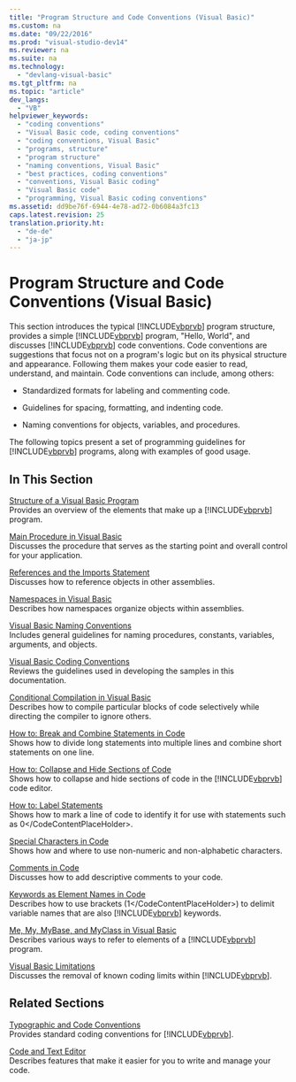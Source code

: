 ```yaml
---
title: "Program Structure and Code Conventions (Visual Basic)"
ms.custom: na
ms.date: "09/22/2016"
ms.prod: "visual-studio-dev14"
ms.reviewer: na
ms.suite: na
ms.technology: 
  - "devlang-visual-basic"
ms.tgt_pltfrm: na
ms.topic: "article"
dev_langs: 
  - "VB"
helpviewer_keywords: 
  - "coding conventions"
  - "Visual Basic code, coding conventions"
  - "coding conventions, Visual Basic"
  - "programs, structure"
  - "program structure"
  - "naming conventions, Visual Basic"
  - "best practices, coding conventions"
  - "conventions, Visual Basic coding"
  - "Visual Basic code"
  - "programming, Visual Basic coding conventions"
ms.assetid: dd9be76f-6944-4e78-ad72-0b6084a3fc13
caps.latest.revision: 25
translation.priority.ht: 
  - "de-de"
  - "ja-jp"
---
```

# Program Structure and Code Conventions (Visual Basic)
This section introduces the typical [!INCLUDE[vbprvb](../vs140/includes/vbprvb_md.md)] program structure, provides a simple [!INCLUDE[vbprvb](../vs140/includes/vbprvb_md.md)] program, "Hello, World", and discusses [!INCLUDE[vbprvb](../vs140/includes/vbprvb_md.md)] code conventions. Code conventions are suggestions that focus not on a program's logic but on its physical structure and appearance. Following them makes your code easier to read, understand, and maintain. Code conventions can include, among others:  
  
-   Standardized formats for labeling and commenting code.  
  
-   Guidelines for spacing, formatting, and indenting code.  
  
-   Naming conventions for objects, variables, and procedures.  
  
 The following topics present a set of programming guidelines for [!INCLUDE[vbprvb](../vs140/includes/vbprvb_md.md)] programs, along with examples of good usage.  
  
## In This Section  
 [Structure of a Visual Basic Program](../vs140/structure-of-a-visual-basic-program.md)  
 Provides an overview of the elements that make up a [!INCLUDE[vbprvb](../vs140/includes/vbprvb_md.md)] program.  
  
 [Main Procedure in Visual Basic](../vs140/main-procedure-in-visual-basic.md)  
 Discusses the procedure that serves as the starting point and overall control for your application.  
  
 [References and the Imports Statement](../vs140/references-and-the-imports-statement--visual-basic-.md)  
 Discusses how to reference objects in other assemblies.  
  
 [Namespaces in Visual Basic](../vs140/namespaces-in-visual-basic.md)  
 Describes how namespaces organize objects within assemblies.  
  
 [Visual Basic Naming Conventions](../vs140/visual-basic-naming-conventions.md)  
 Includes general guidelines for naming procedures, constants, variables, arguments, and objects.  
  
 [Visual Basic Coding Conventions](../vs140/visual-basic-coding-conventions.md)  
 Reviews the guidelines used in developing the samples in this documentation.  
  
 [Conditional Compilation in Visual Basic](../vs140/conditional-compilation-in-visual-basic.md)  
 Describes how to compile particular blocks of code selectively while directing the compiler to ignore others.  
  
 [How to: Break and Combine Statements in Code](../vs140/how-to--break-and-combine-statements-in-code--visual-basic-.md)  
 Shows how to divide long statements into multiple lines and combine short statements on one line.  
  
 [How to: Collapse and Hide Sections of Code](../vs140/how-to--collapse-and-hide-sections-of-code--visual-basic-.md)  
 Shows how to collapse and hide sections of code in the [!INCLUDE[vbprvb](../vs140/includes/vbprvb_md.md)] code editor.  
  
 [How to: Label Statements](../vs140/how-to--label-statements--visual-basic-.md)  
 Shows how to mark a line of code to identify it for use with statements such as <CodeContentPlaceHolder>0\</CodeContentPlaceHolder>.  
  
 [Special Characters in Code](../vs140/special-characters-in-code--visual-basic-.md)  
 Shows how and where to use non-numeric and non-alphabetic characters.  
  
 [Comments in Code](../vs140/comments-in-code--visual-basic-.md)  
 Discusses how to add descriptive comments to your code.  
  
 [Keywords as Element Names in Code](../vs140/keywords-as-element-names-in-code--visual-basic-.md)  
 Describes how to use brackets (<CodeContentPlaceHolder>1\</CodeContentPlaceHolder>) to delimit variable names that are also [!INCLUDE[vbprvb](../vs140/includes/vbprvb_md.md)] keywords.  
  
 [Me, My, MyBase, and MyClass in Visual Basic](../vs140/me--my--mybase--and-myclass-in-visual-basic.md)  
 Describes various ways to refer to elements of a [!INCLUDE[vbprvb](../vs140/includes/vbprvb_md.md)] program.  
  
 [Visual Basic Limitations](../vs140/visual-basic-limitations.md)  
 Discusses the removal of known coding limits within [!INCLUDE[vbprvb](../vs140/includes/vbprvb_md.md)].  
  
## Related Sections  
 [Typographic and Code Conventions](../vs140/typographic-and-code-conventions--visual-basic-.md)  
 Provides standard coding conventions for [!INCLUDE[vbprvb](../vs140/includes/vbprvb_md.md)].  
  
 [Code and Text Editor](../vs140/writing-code-in-the-code-and-text-editor.md)  
 Describes features that make it easier for you to write and manage your code.